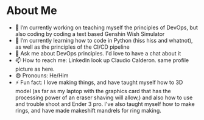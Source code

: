 # About Me

- 🔭 I’m currently working on teaching myself the principles of DevOps, but also coding by coding a text based Genshin Wish Simulator
- 🌱 I’m currently learning how to code in Python (hiss hiss and whatnot), as well as the principles of the CI/CD pipeline
- 💬 Ask me about DevOps principles. I'd love to have a chat about it
- 📫 How to reach me: LinkedIn look up Claudio Calderon. same profile picture as here.
- 😄 Pronouns: He/Him
- ⚡ Fun fact: I love making things, and have taught myself how to 3D model (as far as my laptop with the graphics card that has the processing power of an eraser shaving will allow,) and also how to use and trouble shoot and Ender 3 pro. I've also taught myself how to make rings, and have made makeshift mandrels for ring making.
  

